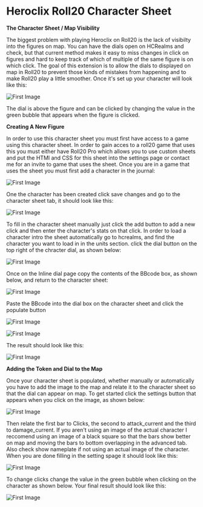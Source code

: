 # Heroclix Roll20 Character Sheet

**The Character Sheet / Map Visibility**

The biggest problem with playing Heroclix on Roll20 is the lack of visibilty into the figures on map. You can have the dials open on HCRealms and check, but that current method makes it easy to miss changes in click on figures and hard to keep track of which of multiple of the same figure is on which click. The goal of this extension is to allow the dials to displayed on map in Roll20 to prevent those kinds of mistakes from happening and to make Roll20 play a little smoother. Once it's set up your character will look like this:

![First Image](Documentation/Final%20product.PNG)

The dial is above the figure and can be clicked by changing the value in the green bubble that appears when the figure is clicked.

**Creating A New Figure**

In order to use this character sheet you must first have access to a game using this character sheet. In order to gain acces to a roll20 game that uses this you must either have Roll20 Pro which allows you to use custom sheets and put the HTMl and CSS for this sheet into the settings page or contact me for an invite to game that uses the sheet. Once you are in a game that uses the sheet you must first add a character in the journal:

![First Image](Documentation/Create%20Character.png)

One the character has been created click save changes and go to the character sheet tab, it should look like this:

![First Image](Documentation/Character%20Sheet.png)

To fill in the character sheet manually just click the add button to add a new click and then enter the character's stats on that click. In order to load a character intro the sheet automatically go to hcrealms, and find the character you want to load in in the units section. click the dial button on the top right of the chracter dial, as shown below:

![First Image](Documentation/HCRealms%20DialCode%20Link.png)

Once on the Inline dial page copy the contents of the BBcode box, as shown below, and return to the character sheet:

![First Image](Documentation/HCRealms%20BBCode.png)

Paste the BBcode into the dial box on the character sheet and click the populate button

![First Image](Documentation/Character%20Sheet%20BBCode.png)

![First Image](Documentation/Character%20Sheet%20Populate.png)

The result should look like this:

![First Image](Documentation/Populated%20Character%20Sheet.png)

**Adding the Token and Dial to the Map**

Once your character sheet is populated, whether manually or automatically you have to add the image to the map and relate it to the character sheet so that the dial can appear on map. To get started click the settings button that appears when you click on the image, as shown below:

![First Image](Documentation/Token%20Settings.png)

Then relate the first bar to Clicks, the second to attack_current and the third to damage_current. If you aren't using an image of the actual character I reccomend using an image of a black square so that the bars show better on map and moving the bars to bottom overlapping in the advanced tab. Also check show nameplate if not using an actual image of the character. When you are done filling in the setting spage it should look like this:

![First Image](Documentation/Filled%20Token%20Settings.png)

To change clicks change the value in the green bubble when clicking on the character as shown below. Your final result should look like this:

![First Image](Documentation/Filled%20Token%20On%20Map.png)
